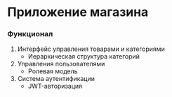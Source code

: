 # Приложение магазина

### Функционал
1. Интерфейс управления товарами и категориями 
   * Иерархическая структура категорий
2. Управления пользователями
   +  Ролевая модель
3. Система аутентификации 
   + JWT-авторизация


